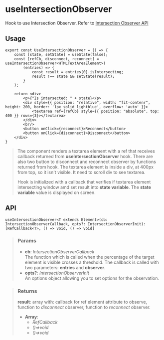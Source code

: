# useIntersectionObserver
Hook to use Intersection Observer. Refer to [Intersection Observer API](https://developer.mozilla.org/en-US/docs/Web/API/Intersection_Observer_API)

## Usage

```tsx
export const UseIntersectionObserver = () => {
	const [state, setState] = useState(false);
	const [refCb, disconnect, reconnect] = useIntersectionObserver<HTMLTextAreaElement>(
		(entries) => {
			const result = entries[0].isIntersecting;
			result !== state && setState(result);
		}
	);

	return <div>
		<p>{"Is intersected: " + state}</p>
		<div style={{ position: "relative", width: "fit-contenr", height: 200, border: '1px solid lightblue', overflow: 'auto' }}>
			<textarea ref={refCb} style={{ position: "absolute", top: 400 }} rows={3}></textarea>
		</div>
		<br/>
		<button onClick={reconnect}>Reconnect</button>
		<button onClick={disconnect}>Disconnect</button>
	</div>
}
```

> The component renders a textarea element with a ref that receives callback returned from __useIntersectionObserver__ hook. There are also two button to disconnect and reconnect observer by functions returned from hook. The textarea element is inside a div, at 400px from top, so it isn't visible. It need to scroll div to see textarea.
> 
> Hook is initialized with a callback that verifies if textarea element intersecting window amd set result into __state variable__. The __state variable__ value is displayed on screen.


## API

```tsx
useIntersectionObserver<T extends Element>(cb: IntersectionObserverCallback, opts?: IntersectionObserverInit):[RefCallback<T>, () => void, () => void]
```

> ### Params
>
> - __cb__: _IntersectionObserverCallback_  
The function which is called when the percentage of the target element is visible crosses a threshold. The callback is called with two parameters: __entries__ and __observer__.
> - __opts?__: _IntersectionObserverInit_  
An options object allowing you to set options for the observation.
>

> ### Returns
>
> __result__: array with: callback for ref element attribute to observe, function to _disconnect_ observer, function to _reconnect_ observer.
> - __Array__:  
>     - _RefCallback<T>_  
>     - _()=>void_  
>     - _()=>void_  
>